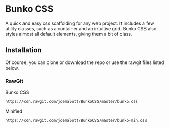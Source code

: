 # Bunko CSS

A quick and easy css scaffolding for any web project. It includes a few utility classes, such as a container and an intuitive grid. Bunko CSS also styles almost all default elements, giving them a bit of class. 

## Installation

Of course, you can clone or download the repo or use the rawgit files listed below.

### RawGit

Bunko CSS

`https://cdn.rawgit.com/joemalott/BunkoCSS/master/bunko.css`


Minified

`https://cdn.rawgit.com/joemalott/BunkoCSS/master/bunko-min.css`


